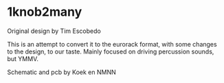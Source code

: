 # 1knob2many



Original design by Tim Escobedo

This is an attempt to convert it to the eurorack format, with some changes to the design, to our taste. Mainly focused on driving percussion sounds, but YMMV.

Schematic and pcb by Koek en NMNN
